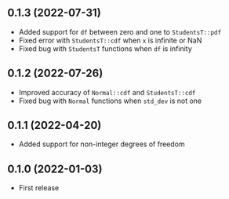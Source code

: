 ## 0.1.3 (2022-07-31)

- Added support for `df` between zero and one to `StudentsT::pdf`
- Fixed error with `StudentsT::cdf` when `x` is infinite or NaN
- Fixed bug with `StudentsT` functions when `df` is infinity

## 0.1.2 (2022-07-26)

- Improved accuracy of `Normal::cdf` and `StudentsT::cdf`
- Fixed bug with `Normal` functions when `std_dev` is not one

## 0.1.1 (2022-04-20)

- Added support for non-integer degrees of freedom

## 0.1.0 (2022-01-03)

- First release
